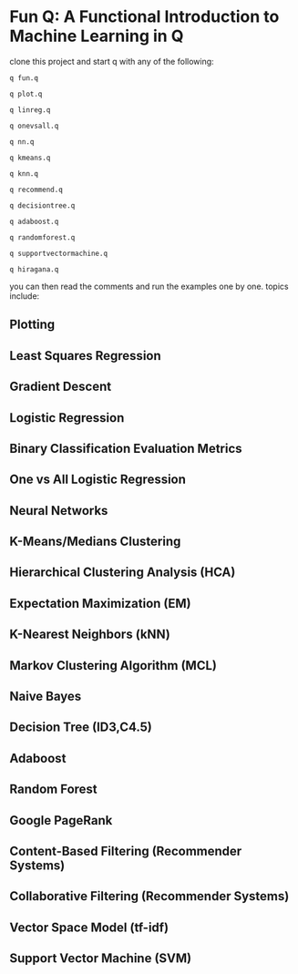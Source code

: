 # Fun Q: A Functional Introduction to Machine Learning in Q

clone this project and start q with any of the following:

`q fun.q`

`q plot.q`

`q linreg.q`

`q onevsall.q`

`q nn.q`

`q kmeans.q`

`q knn.q`

`q recommend.q`

`q decisiontree.q`

`q adaboost.q`

`q randomforest.q`

`q supportvectormachine.q`

`q hiragana.q`

you can then read the comments and run the examples one by one. topics include:

## Plotting

## Least Squares Regression

## Gradient Descent

## Logistic Regression

## Binary Classification Evaluation Metrics

## One vs All Logistic Regression

## Neural Networks

## K-Means/Medians Clustering

## Hierarchical Clustering Analysis (HCA)

## Expectation Maximization (EM)

## K-Nearest Neighbors (kNN)

## Markov Clustering Algorithm (MCL)

## Naive Bayes

## Decision Tree (ID3,C4.5)

## Adaboost

## Random Forest

## Google PageRank

## Content-Based Filtering (Recommender Systems)

## Collaborative Filtering (Recommender Systems)

## Vector Space Model (tf-idf)

## Support Vector Machine (SVM)

